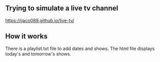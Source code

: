 ## Trying to simulate a live tv channel

https://jjaco089.github.io/live-tv/

## How it works

There is a playlist.txt file to add dates and shows. The html file displays today's and tomorrow's shows.